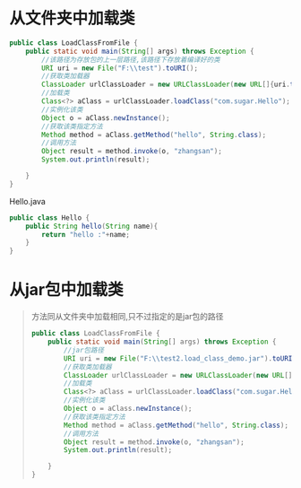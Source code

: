 # 从文件夹中加载类

```java
public class LoadClassFromFile {
    public static void main(String[] args) throws Exception {
        //该路径为存放包的上一层路径,该路径下存放着编译好的类
        URI uri = new File("F:\\test").toURI();
        //获取类加载器
        ClassLoader urlClassLoader = new URLClassLoader(new URL[]{uri.toURL()});
        //加载类
        Class<?> aClass = urlClassLoader.loadClass("com.sugar.Hello");
        //实例化该类
        Object o = aClass.newInstance();
        //获取该类指定方法
        Method method = aClass.getMethod("hello", String.class);
        //调用方法
        Object result = method.invoke(o, "zhangsan");
        System.out.println(result);

    }
}
```

Hello.java

```java
public class Hello {
    public String hello(String name){
        return "hello :"+name;
    }
}
```

# 从jar包中加载类

> 方法同从文件夹中加载相同,只不过指定的是jar包的路径
>
> ```java
> public class LoadClassFromFile {
>     public static void main(String[] args) throws Exception {
>         //jar包路径
>         URI uri = new File("F:\\test2.load_class_demo.jar").toURI();
>         //获取类加载器
>         ClassLoader urlClassLoader = new URLClassLoader(new URL[]{uri.toURL()});
>         //加载类
>         Class<?> aClass = urlClassLoader.loadClass("com.sugar.Hello");
>         //实例化该类
>         Object o = aClass.newInstance();
>         //获取该类指定方法
>         Method method = aClass.getMethod("hello", String.class);
>         //调用方法
>         Object result = method.invoke(o, "zhangsan");
>         System.out.println(result);
> 
>     }
> }
> ```

